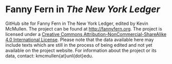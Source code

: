 # Fanny Fern in <em>The New York Ledger</em>
GitHub site for Fanny Fern in The New York Ledger, edited by Kevin McMullen. The project can be found at <a href="http://fannyfern.org">http://fannyfern.org</a>. The project is licensed under a <a href="https://creativecommons.org/licenses/by-nc-sa/4.0/">Creative Commons Attribution-NonCommercial-ShareAlike 4.0 International License</a>. Please note that the data available here may include texts which are still in the process of being edited and not yet available on the project website. For information about the project or its data, contact: kmcmullen{at}unl{dot}edu. 
